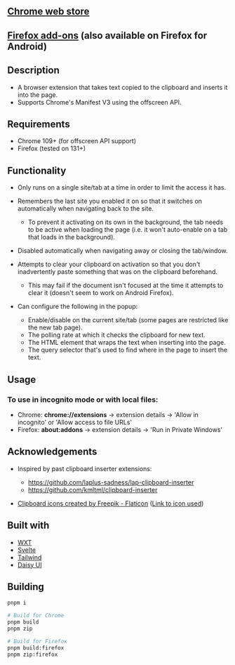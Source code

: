 ## [Chrome web store](https://chromewebstore.google.com/detail/clip-inserter/jopbnihpjbeladnonckkpocbdcglddpb)

## [Firefox add-ons](https://addons.mozilla.org/en-US/firefox/addon/clip-inserter/) (also available on Firefox for Android)

## Description

- A browser extension that takes text copied to the clipboard and inserts it into the page.
- Supports Chrome's Manifest V3 using the offscreen API.

## Requirements

- Chrome 109+ (for offscreen API support)
- Firefox (tested on 131+)

## Functionality

- Only runs on a single site/tab at a time in order to limit the access it has.
- Remembers the last site you enabled it on so that it switches on automatically when navigating back to the site.
  - To prevent it activating on its own in the background, the tab needs to be active when loading the page (i.e. it won't auto-enable on a tab that loads in the background).
- Disabled automatically when navigating away or closing the tab/window.
- Attempts to clear your clipboard on activation so that you don't inadvertently paste something that was on the clipboard beforehand.

  - This may fail if the document isn't focused at the time it attempts to clear it (doesn't seem to work on Android Firefox).

- Can configure the following in the popup:
  - Enable/disable on the current site/tab (some pages are restricted like the new tab page).
  - The polling rate at which it checks the clipboard for new text.
  - The HTML element that wraps the text when inserting into the page.
  - The query selector that's used to find where in the page to insert the text.

## Usage

### To use in incognito mode or with local files:

- Chrome: **chrome://extensions** -> extension details -> 'Allow in incognito' or 'Allow access to file URLs'
- Firefox: **about:addons** -> extension details -> 'Run in Private Windows'

## Acknowledgements

- Inspired by past clipboard inserter extensions:

  - https://github.com/laplus-sadness/lap-clipboard-inserter
  - https://github.com/kmltml/clipboard-inserter

- [Clipboard icons created by Freepik - Flaticon](https://www.flaticon.com/free-icons/clipboard) ([Link to icon used](https://www.flaticon.com/free-icon/clipboard_5480173))

## Built with

- [WXT](https://wxt.dev/)
- [Svelte](https://svelte.dev/)
- [Tailwind](https://tailwindcss.com/)
- [Daisy UI](https://daisyui.com/)

## Building

```bash
pnpm i

# Build for Chrome
pnpm build
pnpm zip

# Build for Firefox
pnpm build:firefox
pnpm zip:firefox
```
